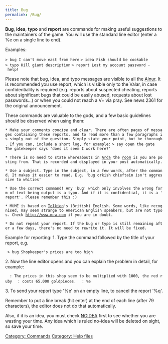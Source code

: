 ```yaml
---
title: Bug
permalink: /Bug/
---
```


**Bug**, **idea**, **typo** and **report** are commands for making
useful suggestions to the maintainers of the game. You will use the
standard line editor (enter a %e on a single line to end).

Examples:

`> bug I can't move east from here`
`> idea Fish should be cookable`
`> typo Hill giant description`
`> report Lost my account password - help!`

Please note that bug, idea, and typo messages are visible to all the
[Ainur](Ainur "wikilink"). It is recommended you use report, which is
visible only to the Valar, in case confidentiality is required (e.g.
reports about suspected cheating, reports about significant bugs that
could be easily abused, requests about lost passwords...) or when you
could not reach a V+ via pray. See news 2361 for the original
announcement.

These commands are valuable to the gods, and a few basic guidelines
should be observed when using them:

`* Make your comments `*`concise`*` and `*`clear`*`. There are often pages of messages containing these reports, and to read more than a few paragraphs is simply out of the question. Simply state your point, but be thorough. If you can, include a short log, for example:`
`> say open the gate`
`The gatekeeper says 'does it seem I work here?'`

`* There is no need to state whereabouts in `[`Arda`](Arda "wikilink")` the `[`room`](room "wikilink")` is you are posting from. That is recorded and displayed in your post automatically.`

`* Use a subject. Type in the subject, in a few words, after the command. It makes it easier to read. E.g. 'bug orkish chieftain isn't aggressive to whities'`

`* Use the correct command! Any 'bug' which only involves the wrong form of text being output is a typo. And if it is confidential, it is a 'report'. Please remember this :)`

`* MUME is based on `[`Tolkien`](Tolkien "wikilink")`'s (British) English. Some words, like recognised, may seem strange to American English speakers, but are not typos. Check `[`http://www.m-w.com`](http://www.m-w.com)` if you are in doubt.`

`* Do not repeat your report. If the bug or typo is still remaining after a few days, there's no need to rewrite it. It will be fixed.`

Example for reporting: 1. Type the command followed by the title of your
report, e.g.

` > bug Shopkeeper's prices are too high`

2\. Now the line editor opens and you can explain the problem in detail,
for example:

`  : The prices in this shop seem to be multiplied with 1000, the red ruby`
`  : costs 65.000 goldpieces.`
`  : %e`

3\. To send your report type '%e' on an empty line, to cancel the report
'%q'.

Remember to put a line break (hit enter) at the end of each line (after
79 characters), the editor does not do that automatically.

Also, if it is an idea, you must check [NOIDEA](NOIDEA "wikilink") first
to see whether you are wasting your time. Any idea which is ruled
no-idea will be deleted on sight, so save your time.

[Category: Commands](Category:_Commands "wikilink") [Category: Help
files](Category:_Help_files "wikilink")